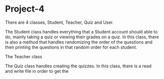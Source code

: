 # Project-4

There are 4 classes, Student, Teacher, Quiz and User. 

The Student class handles everything that a Student account should able to do, mainly taking a quiz or viewing their grades on a quiz. In this class, there is also a method that handles randomizing the order of the questions and then printing the questions in that random order for each student. 

The Teacher class

The Quiz class handles creating the quizzes. In this class, there is a read and write file in order to get the 
